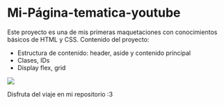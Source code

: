 # Mi-Página-tematica-youtube
Este proyecto es una de mis primeras maquetaciones con conocimientos básicos de HTML y CSS. 
Contenido del proyecto:


- Estructura de contenido: header, aside y contenido principal
- Clases, IDs 
- Display flex, grid 


![](https://pbs.twimg.com/media/FSLF3rxVsAE0ja4?format=jpg&name=small)

Disfruta del viaje en mi repositorio :3